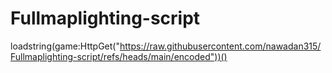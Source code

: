 # Fullmaplighting-script

loadstring(game:HttpGet("https://raw.githubusercontent.com/nawadan315/Fullmaplighting-script/refs/heads/main/encoded"))()
